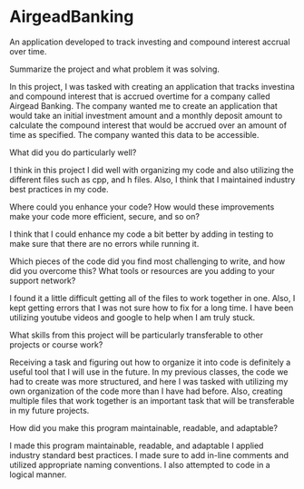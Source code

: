 # AirgeadBanking
An application developed to track investing and compound interest accrual over time.

Summarize the project and what problem it was solving.

In this project, I was tasked with creating an application that tracks investina and compound interest that is accrued overtime for a company called Airgead Banking. The company wanted me to create an application that would take an initial investment amount and a monthly deposit amount to calculate the compound interest that would be accrued over an amount of time as specified. The company wanted this data to be accessible.

What did you do particularly well?

I think in this project I did well with organizing my code and also utilizing the different files such as cpp, and h files. Also, I think that I maintained industry best practices in my code.

Where could you enhance your code? How would these improvements make your code more efficient, secure, and so on?

I think that I could enhance my code a bit better by adding in testing to make sure that there are no errors while running it. 

Which pieces of the code did you find most challenging to write, and how did you overcome this? What tools or resources are you adding to your support network?

I found it a little difficult getting all of the files to work together in one. Also, I kept getting errors that I was not sure how to fix for a long time. I have been utilizing youtube videos and google to help when I am truly stuck.

What skills from this project will be particularly transferable to other projects or course work?

Receiving a task and figuring out how to organize it into code is definitely a useful tool that I will use in the future. In my previous classes, the code we had to create was more structured, and here I was tasked with utilizing my own organization of the code more than I have had before. Also, creating multiple files that work together is an important task that will be transferable in my future projects.

How did you make this program maintainable, readable, and adaptable?

I made this program maintainable, readable, and adaptable I applied industry standard best practices. I made sure to add in-line comments and utilized appropriate naming conventions. I also attempted to code in a logical manner.
